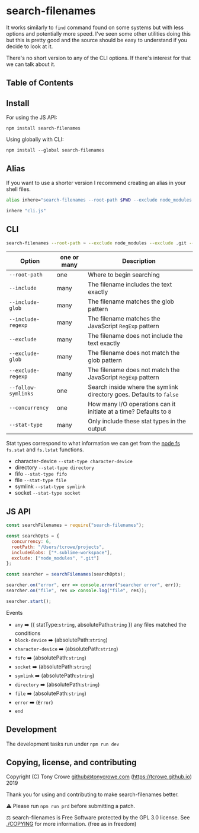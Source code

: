 # search-filenames

It works similarly to `find` command found on some systems but with less options and potentially more speed. I've seen some other utilities doing this but this is pretty good and the source should be easy to understand if you decide to look at it.

There's no short version to any of the CLI options. If there's interest for that we can talk about it.

## Table of Contents

## Install

For using the JS API:

`npm install search-filenames`

Using globally with CLI:

`npm install --global search-filenames`

## Alias

If you want to use a shorter version I recommend creating an alias in your shell files.

```sh
alias inhere="search-filenames --root-path $PWD --exclude node_modules --exclude .git --include"

inhere "cli.js"
```

## CLI

```sh
search-filenames --root-path ~ --exclude node_modules --exclude .git --include-glob '*.sublime-workspace' --concurrency=16
```

| Option              | one or many | Description                                                         |
| ------------------- | ----------- | ------------------------------------------------------------------- |
| `--root-path`       | one         | Where to begin searching                                            |
| `--include`         | many        | The filename includes the text exactly                              |
| `--include-glob`    | many        | The filename matches the glob pattern                               |
| `--include-regexp`  | many        | The filename matches the JavaScript `RegExp` pattern                |
| `--exclude`         | many        | The filename does not include the text exactly                      |
| `--exclude-glob`    | many        | The filename does not match the glob pattern                        |
| `--exclude-regexp`  | many        | The filename does not match the JavaScript `RegExp` pattern         |
| `--follow-symlinks` | one         | Search inside where the symlink directory goes. Defaults to `false` |
| `--concurrency`     | one         | How many I/O operations can it initiate at a time? Defaults to `8`  |
| `--stat-type`       | many        | Only include these stat types in the output                         |

Stat types correspond to what information we can get from the [node fs](https://nodejs.org/dist/latest/docs/api/fs.html#fs_class_fs_dirent) `fs.stat` and `fs.lstat` functions.

-   character-device `--stat-type character-device`
-   directory `--stat-type directory`
-   fifo `--stat-type fifo`
-   file `--stat-type file`
-   symlink `--stat-type symlink`
-   socket `--stat-type socket`

## JS API

```js
const searchFilenames = require("search-filenames");

const searchOpts = {
  concurrency: 6,
  rootPath: "/Users/tcrowe/projects",
  includeGlobs: ["*.sublime-workspace"],
  exclude: ["node_modules", ".git"]
};

const searcher = searchFilenames(searchOpts);

searcher.on("error", err => console.error("searcher error", err));
searcher.on("file", res => console.log("file", res));

searcher.start();
```

Events

-   `any` ➡️ ({ statType:`string`, absolutePath:`string` }) any files matched the conditions
-   `block-device` ➡️ (absolutePath:`string`)
-   `character-device` ➡️ (absolutePath:`string`)
-   `fifo` ➡️ (absolutePath:`string`)
-   `socket` ➡️ (absolutePath:`string`)
-   `symlink` ➡️ (absolutePath:`string`)
-   `directory` ➡️ (absolutePath:`string`)
-   `file` ➡️ (absolutePath:`string`)
-   `error` ➡️ (`Error`)
-   `end`

## Development

The development tasks run under `npm run dev`

## Copying, license, and contributing

Copyright (C) Tony Crowe [github@tonycrowe.com](mailto:github@tonycrowe.com) (<https://tcrowe.github.io>) 2019

Thank you for using and contributing to make search-filenames better.

⚠️ Please run `npm run prd` before submitting a patch.

⚖️ search-filenames is Free Software protected by the GPL 3.0 license. See [./COPYING](./COPYING) for more information. (free as in freedom)
